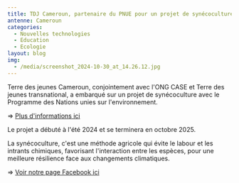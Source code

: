 ```yaml
---
title: TDJ Cameroun, partenaire du PNUE pour un projet de synécoculture
antenne: Cameroun
categories:
  - Nouvelles technologies
  - Education
  - Ecologie
layout: blog
img:
  - /media/screenshot_2024-10-30_at_14.26.12.jpg
---
```

Terre des jeunes Cameroun, conjointement avec l'ONG CASE et Terre des jeunes transnational, a embarqué sur un projet de synécoculture avec le Programme des Nations unies sur l'environnement.

=> [Plus d'informations ici](https://www.ctc-n.org/technical-assistance/projects/local-climate-resilience-through-synecoculture-high-yield)

Le projet a débuté à l'été 2024 et se terminera en octobre 2025.

La synécoculture, c'est une méthode agricole qui évite le labour et les intrants chimiques, favorisant l'interaction entre les espèces, pour une meilleure résilience face aux changements climatiques.

=> [Voir notre page Facebook ici](https://www.facebook.com/profile.php?id=61566495247549)